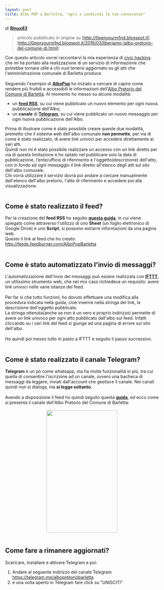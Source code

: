 ```yaml
---
layout: post
title: Albo POP a Barletta, "apri e condividi le tue conoscenze"
---
```


_di **[Rinux83](https://github.com/Rinux83)**_

> articolo pubblicato in origine su [http://0penyourm1nd.blogspot.it](http://0penyourm1nd.blogspot.it/2016/03/liberiamo-lalbo-pretorio-del-comune-di.html)


<div id="post-body-8652931440382297733" class="post-body entry-content" itemprop="description articleBody">
<div  >

</div>
<div  >
<span  >Con questo articolo vorrei raccontarvi la mia esperienza di <a href="http://centrostudi.crumbria.it/dizionario/civic-hacking">civic hacking</a> che mi ha portato alla realizzazione di un servizio di informazione che potrebbe tornare utile a chi vuol tenersi aggiornato su gli atti che l'amministrazione comunale di Barletta produce.</span>
</div>
<div  >
<span  ><br />
</span>
</div>
<div  >
<span  >Seguendo l'esempio di <a href="http://albopop.it/"><strong>AlboPop</strong></a> ho iniziato a cercare di capire come rendere più fruibili e accessibili le informazioni dell'<a href="http://albopretorio.comune.barletta.bt.it/hypersicportale/portale/albopretorio/albopretorioconsultazione.aspx?CATEGORIA_ID=6&amp;EVENTO_ID=2">Albo Pretorio del Comune di Barletta</a>. Al momento ho messo su alcune modalità: </span>
</div>
<ul>
<li><span  >un <strong><a href="https://it.wikipedia.org/wiki/RSS">feed RSS</a></strong>, su cui viene pubblicato un nuovo elemento per ogni nuova pubblicazione dell'Albo;</span></li>
<li><span  >un <strong>canale</strong> di <strong><a href="https://telegram.org/">Telegram</a></strong>, su cui viene pubblicato un nuovo messaggio per ogni nuova pubblicazione dell'Albo.</span></li>
</ul>
<div  >
<span  >Prima di illustrare come è stato possibile creare queste due modalità, premetto che il sistema web dell'albo comunale <strong>non permette</strong>, per via di come è stato realizzato, di avere link univoci per accedere direttamente ai vari atti. </span>
</div>
<div  >
<span  >Quindi non mi è stato possibile realizzare un accesso con un link diretto per via di questa limitazione e ho optato nel pubblicare solo la data di pubblicazione, l'ente/ufficio di riferimento e l'oggetto(descrizione) dell'atto, con in fondo ad ogni messaggio il link diretto all'elenco degli atti sul sito dell'albo comunale. </span><br />
<span  >Chi vorrà utilizzare il servizio dovrà poi andare a cercare manualmente dall'elenco dell'albo pretorio, l'atto di riferimento e accedere poi alla visualizzazione.</span><br />
<span  >  </span>
</div>
<h2 id="come-è-stato-realizzato-il-feed">Come è stato realizzato il feed?</h2>
<ul>
</ul>
<div  >
Per la creazione del <strong>feed RSS</strong> ho seguito <strong><a href="https://github.com/aborruso/albo-pop/tree/master/code/GDriveGeneric/tutorial_ita#creare-un-feed-rss-a-partire-dai-contenuti-di-una-pagina-web-utilizzando-il-foglio-elettronico-di-google-drive">questa guida</a></strong>, in cui viene spiegato come attraverso l'utilizzo di uno <strong>Sheet</strong> (un foglio elettronico di Google Drive) e uno <strong>Script</strong>, si possono estrarre informazioni da una pagina web.<br />
Questo il link al feed che ho creato:
</div>
<div  >
<a href="http://feeds.feedburner.com/AlboPopBarletta" class="uri">http://feeds.feedburner.com/AlboPopBarletta</a><br />
 
</div>
<div  >

</div>
<h2 id="come-è-stato-automatizzato-linvio-di-messaggi">Come è stato automatizzato l'invio di messaggi?</h2>
<div  >
L'automatizzazione dell'invio dei messaggi può essere realizzata con <strong><a href="https://ifttt.com/">IFTTT</a></strong>, un utilissimo strumento web, che nel mio caso richiedeva un requisito: avere link univoci nelle varie istanze del feed.
</div>
<div  >
<br />

</div>
<div  >
Per far sì che tutto funzioni, ho dovuto effettuare una modifica alla procedura indicata nella guida, cioè inserire nella stringa del link, la descrizione dell'oggetto pubblicato.<br />
La stringa ottenuta(anche se non è un vero e proprio indirizzo) permette di avere un link univoco per ogni atto pubblicato dall'albo sul feed. Infatti cliccando su i vari link del feed si giunge ad una pagina di errore sul sito dell'albo.
</div>
<div  >
<br />

</div>
<div  >
Ho quindi poi messo tutto in pasto a IFTTT e seguito il passo successivo.<br />
 
</div>
<h2 id="come-è-stato-realizzato-il-canale-telegram">Come è stato realizzato il canale Telegram?  <strong></strong></h2>
<div  >
<strong>Telegram</strong> è un pò come whatsapp, ma ha molte funzionalità in più, tra cui quella di consentire l'iscrizione ad un canale, ovvero una bacheca di messaggi da leggere, inviati dall'account che gestisce il canale. Nei canali quindi non si dialoga, ma <strong>si legge soltanto</strong>.<br />
<br />
Avendo a disposizione il feed ho quindi seguito questa <strong><a href="http://www.piersoft.it/?p=693">guida</a></strong>, ed ecco come si presenta il canale dell'Albo Pretorio del Comune di Barletta:
</div>
<div  >
<br />

</div>
<div style="text-align: center;">
<a href="http://4.bp.blogspot.com/-1XDxvnQaIwU/VvKEDpods9I/AAAAAAAABVY/R7BFu7dnrvw_E7JH0IIbcKB8ISKz4-Qpg/s1600/Telegram_AlboPretorioBarletta.png"><img src="https://4.bp.blogspot.com/-1XDxvnQaIwU/VvKEDpods9I/AAAAAAAABVY/R7BFu7dnrvw_E7JH0IIbcKB8ISKz4-Qpg/s400/Telegram_AlboPretorioBarletta.png" width="232" height="400" /></a>
</div>
<div  >
<br />

</div>
<h2 id="come-fare-a-rimanere-aggiornati">Come fare a rimanere aggiornati?</h2>
Scaricare, installare e attivare Telegram e poi:<br />

<ol>
<li>Andare al seguente indirizzo del canale Telegram<br />
<a href="https://telegram.me/albopretoriobarletta" class="uri">https://telegram.me/albopretoriobarletta</a></li>
<li>e una volta aperto in Telegram fare click su &quot;UNISCITI&quot;</li>
</ol>
<div  >
<br />

</div>
<div style="clear: both;">

</div>
</div>
